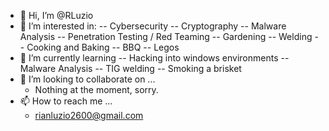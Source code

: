 - 👋 Hi, I’m @RLuzio
- 👀 I’m interested in:
  -- Cybersecurity
  -- Cryptography
  -- Malware Analysis
  -- Penetration Testing / Red Teaming
  -- Gardening 
  -- Welding
  -- Cooking and Baking
  -- BBQ
  -- Legos
- 🌱 I’m currently learning
  -- Hacking into windows environments
  -- Malware Analysis
  -- TIG welding
  -- Smoking a brisket
- 💞️ I’m looking to collaborate on ...
  - Nothing at the moment, sorry. 
- 📫 How to reach me ...
  - rianluzio2600@gmail.com
